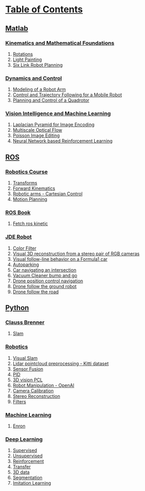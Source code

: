 # [Table of Contents](https://www.google.com)

## [Matlab](https://www.google.com)

### [Kinematics and Mathematical Foundations](https://www.google.com)
1. [Rotations](https://www.google.com)
2. [Light Painting](https://www.google.com)
3. [Six Link Robot Planning](https://www.google.com)

### [Dynamics and Control](https://www.google.com)
1. [Modeling of a Robot Arm](https://www.google.com)
2. [Control and Trajectory Following for a Mobile Robot](https://www.google.com)
3. [Planning and Control of a Quadrotor](https://www.google.com)

### [Vision Intelligence and Machine Learning](www.google.com)
1. [Laplacian Pyramid for Image Encoding](https://www.google.com)
2. [Multiscale Optical Flow](https://www.google.com)
3. [Poisson Image Editing](https://www.google.com)
4. [Neural Network based Reinforcement Learning](https://www.google.com)

## [ROS](https://www.google.com)

### [Robotics Course](https://www.google.com)
1. [Transforms](https://www.google.com)
2. [Forward Kinematics](https://www.google.com)
3. [Robotic arms - Cartesian Control](https://www.google.com)
4. [Motion Planning](https://www.google.com)

### [ROS Book](https://www.google.com)
1. [Fetch ros kinetic](https://www.google.com)

### [JDE Robot](https://www.google.com)
1. [Color Filter]()
2. [Visual 3D reconstruction from a stereo pair of RGB cameras]()
3. [Visual follow-line behavior on a Formula1 car]()
3. [Autoparking]()
4. [Car navigating an intersection]()
5. [Vacuum Cleaner bump and go]()
6. [Drone position control navigation]()
7. [Drone follow the ground robot]()
8. [Drone follow the road]()

## [Python](https://www.google.com)

### [Clauss Brenner](https://www.google.com)
1. [Slam](https://www.google.com)

### [Robotics](https://www.google.com)
1. [Visual Slam](https://www.google.com)
2. [Lidar pointcloud preprocessing - Kitti dataset](https://www.google.com)
3. [Sensor Fusion](https://www.google.com)
4. [PID](https://www.google.com)
5. [3D vision PCL](https://www.google.com)
6. [Robot Manipulation - OpenAI](https://www.google.com)
7. [Camera Calibration](https://www.google.com)
8. [Stereo Reconstruction](https://www.google.com)
9. [Filters](https://www.google.com)

### [Machine Learning](https://www.google.com)
1. [Enron](https://www.google.com)

### [Deep Learning](https://www.google.com)
1. [Supervised](https://www.google.com)
2. [Unsupervised](https://www.google.com)
3. [Reinforcement](https://www.google.com)
4. [Transfer](https://www.google.com)
5. [3D data](https://www.google.com)
6. [Segmentation](https://www.google.com)
7. [Imitation Learning](https://www.google.com)

